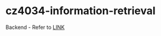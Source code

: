 # cz4034-information-retrieval

Backend - Refer to [LINK](https://github.com/adriangohjw/cz4034-information-retrieval-backend)